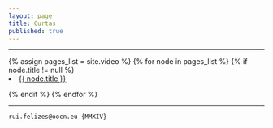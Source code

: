 ```yaml
---
layout: page
title: Curtas
published: true
---
```

<hr>
{% assign pages_list = site.video %}
{% for node in pages_list %}
{% if node.title != null %}

<li class="nav-item">
<a class="nav-link{% if page.url == node.url %} nav-link-active{% endif %}" href="{{ node.url }}">{{ node.title }}</a>
</li>


{% endif %}
{% endfor %}
<hr>




```
rui.felizes@oocn.eu {MMXIV}
```

